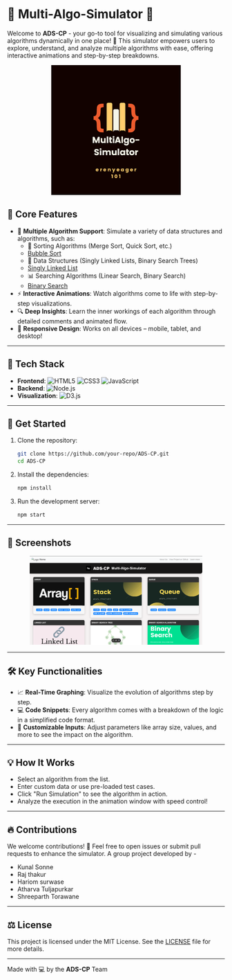 
# 🌟  Multi-Algo-Simulator 🌟

Welcome to **ADS-CP** - your go-to tool for visualizing and simulating various algorithms dynamically in one place! 🚀 This simulator empowers users to explore, understand, and analyze multiple algorithms with ease, offering interactive animations and step-by-step breakdowns.

<p align="center">
 <img style="margin:auto" width="300" src="https://github.com/erenyeager101/DSA-multi-Algo-Simulator/blob/main/logo/Multi-Algo-Sim.png?raw=true" />
 <!-- <h2 align="center">DSALGO VISUALIZER </h2> -->
</p>



## 🎯 **Core Features**

- 🔄 **Multiple Algorithm Support**: Simulate a variety of data structures and algorithms, such as:
  - 🧩 Sorting Algorithms (Merge Sort, Quick Sort, etc.)
  - [Bubble Sort](https://dsa-multi-algo-simulator.vercel.app/templates/sort_algorithms/bubble.html)
  - 🔗 Data Structures (Singly Linked Lists, Binary Search Trees)
  - [Singly Linked List](https://dsa-multi-algo-simulator.vercel.app/templates/linked_list/singly.html)
  - 📊 Searching Algorithms (Linear Search, Binary Search)
  - [Binary Search](https://dsa-multi-algo-simulator.vercel.app/templates/search_algorithms/binary.html)
- ⚡ **Interactive Animations**: Watch algorithms come to life with step-by-step visualizations.
- 🔍 **Deep Insights**: Learn the inner workings of each algorithm through detailed comments and animated flow.
- 📱 **Responsive Design**: Works on all devices – mobile, tablet, and desktop!

---

## 📐 **Tech Stack**

- **Frontend**: ![HTML5](https://img.shields.io/badge/-HTML5-E34F26?style=for-the-badge&logo=html5&logoColor=fff) ![CSS3](https://img.shields.io/badge/-CSS3-1572B6?style=for-the-badge&logo=css3&logoColor=fff) ![JavaScript](https://img.shields.io/badge/-JavaScript-F7DF1E?style=for-the-badge&logo=javascript&logoColor=000)
- **Backend**: ![Node.js](https://img.shields.io/badge/-Node.js-339933?style=for-the-badge&logo=node.js&logoColor=fff) 
- **Visualization**: ![D3.js](https://img.shields.io/badge/-D3.js-F9A03C?style=for-the-badge&logo=d3.js&logoColor=fff)

---

## 🚀 **Get Started**

1. Clone the repository:
   ```bash
   git clone https://github.com/your-repo/ADS-CP.git
   cd ADS-CP
   ```
2. Install the dependencies:
   ```bash
   npm install
   ```
3. Run the development server:
   ```bash
   npm start
   ```

---

## 📸 **Screenshots**

<div align="center">
  <img src="https://github.com/erenyeager101/DSA-multi-Algo-Simulator/blob/main/logo/Screenshot%202024-10-20%20043706.png" width="400px" />
 
</div>

---

## 🛠️ **Key Functionalities**

- 📈 **Real-Time Graphing**: Visualize the evolution of algorithms step by step.
- 💻 **Code Snippets**: Every algorithm comes with a breakdown of the logic in a simplified code format.
- 🔧 **Customizable Inputs**: Adjust parameters like array size, values, and more to see the impact on the algorithm.

---

## 💡 **How It Works**

- Select an algorithm from the list.
- Enter custom data or use pre-loaded test cases.
- Click "Run Simulation" to see the algorithm in action.
- Analyze the execution in the animation window with speed control!

---

## 🔥 **Contributions**

We welcome contributions! 🚀 Feel free to open issues or submit pull requests to enhance the simulator.
A group project developed by -
- Kunal Sonne
- Raj thakur
- Hariom surwase
- Atharva Tuljapurkar
- Shreeparth Torawane

---

## ⚖️ **License**

This project is licensed under the MIT License. See the [LICENSE](./LICENSE) file for more details.

---

Made with 💻 by the **ADS-CP** Team
